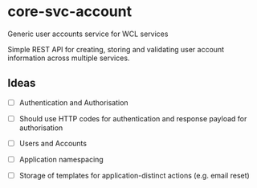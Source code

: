 core-svc-account
================

Generic user accounts service for WCL services

Simple REST API for creating, storing and validating user account information across multiple services.

## Ideas

- [ ] Authentication and Authorisation
- [ ] Should use HTTP codes for authentication and response payload for authorisation
- [ ] Users and Accounts
- [ ] Application namespacing
- [ ] Storage of templates for application-distinct actions (e.g. email reset)


